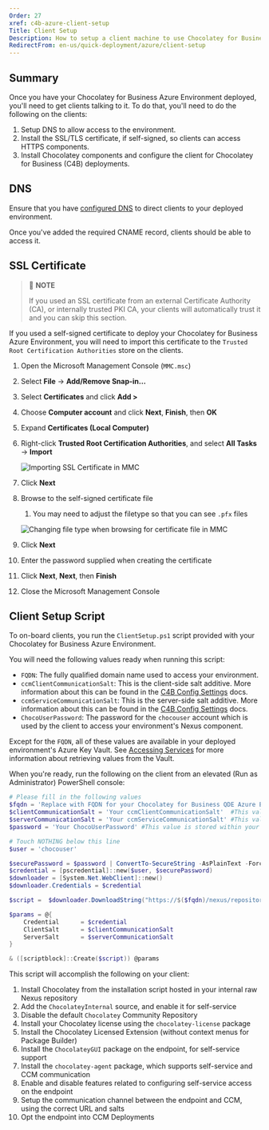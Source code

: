 ```yaml
---
Order: 27
xref: c4b-azure-client-setup
Title: Client Setup
Description: How to setup a client machine to use Chocolatey for Business Azure Environment
RedirectFrom: en-us/quick-deployment/azure/client-setup
---
```


## Summary

Once you have your Chocolatey for Business Azure Environment deployed, you'll need to get clients talking to it.
To do that, you'll need to do the following on the clients:

1. Setup DNS to allow access to the environment.
1. Install the SSL/TLS certificate, if self-signed, so clients can access HTTPS components.
1. Install Chocolatey components and configure the client for Chocolatey for Business (C4B) deployments.

## DNS

Ensure that you have [configured DNS](xref:c4b-azure#dns-configuration) to direct clients to your deployed environment.

Once you've added the required CNAME record, clients should be able to access it.

## SSL Certificate

> :memo: **NOTE**
>
> If you used an SSL certificate from an external Certificate Authority (CA), or internally trusted PKI CA, your clients will automatically trust it and you can skip this section.

If you used a self-signed certificate to deploy your Chocolatey for Business Azure Environment, you will need to import this certificate to the `Trusted Root Certification Authorities` store on the clients.

1. Open the Microsoft Management Console (`MMC.msc`)
1. Select **File** -> **Add/Remove Snap-in...**
1. Select **Certificates** and click **Add >**
1. Choose **Computer account** and click **Next**, **Finish**, then **OK**
1. Expand **Certificates (Local Computer)**
1. Right-click **Trusted Root Certification Authorities**, and select **All Tasks** -> **Import**

    ![Importing SSL Certificate in MMC](/assets/images/c4b-azure/MMC-Import-Certificate.png)

1. Click **Next**
1. Browse to the self-signed certificate file
    1. You may need to adjust the filetype so that you can see `.pfx` files

    ![Changing file type when browsing for certificate file in MMC](/assets/images/c4b-azure/MMC-Browse-FileType.png)

1. Click **Next**
1. Enter the password supplied when creating the certificate
1. Click **Next**, **Next**, then **Finish**
1. Close the Microsoft Management Console

## Client Setup Script

To on-board clients, you run the `ClientSetup.ps1` script provided with your Chocolatey for Business Azure Environment.

You will need the following values ready when running this script:

* `FQDN`: The fully qualified domain name used to access your environment.
* `ccmClientCommunicationSalt`: This is the client-side salt additive. More information about this can be found in the [C4B Config Settings](xref:ccm-client#config-settings) docs.
* `ccmServiceCommunicationSalt`: This is the server-side salt additive. More information about this can be found in the [C4B Config Settings](xref:ccm-client#config-settings) docs.
* `ChocoUserPassword`: The password for the `chocouser` account which is used by the client to access your environment's Nexus component.

Except for the `FQDN`, all of these values are available in your deployed environment's Azure Key Vault.
See [Accessing Services](xref:c4b-azure#accessing-services) for more information about retrieving values from the Vault.

When you're ready, run the following on the client from an elevated (Run as Administrator) PowerShell console:

```powershell
# Please fill in the following values
$fqdn = 'Replace with FQDN for your Chocolatey for Business QDE Azure Environment' 
$clientCommunicationSalt = 'Your ccmClientCommunicationSalt'  #This value is stored within your Azure Key Vault
$serverCommunicationSalt = 'Your ccmServiceCommunicationSalt' #This value is stored within your Azure Key Vault
$password = 'Your ChocoUserPassword' #This value is stored within your Azure Key Vault

# Touch NOTHING below this line
$user = 'chocouser'

$securePassword = $password | ConvertTo-SecureString -AsPlainText -Force
$credential = [pscredential]::new($user, $securePassword)
$downloader = [System.Net.WebClient]::new()
$downloader.Credentials = $credential

$script =  $downloader.DownloadString("https://$($fqdn)/nexus/repository/choco-install/ClientSetup.ps1")

$params = @{
    Credential      = $credential
    ClientSalt      = $clientCommunicationSalt
    ServerSalt      = $serverCommunicationSalt
}

& ([scriptblock]::Create($script)) @params
```

This script will accomplish the following on your client:

1. Install Chocolatey from the installation script hosted in your internal raw Nexus repository
1. Add the `ChocolateyInternal` source, and enable it for self-service
1. Disable the default `Chocolatey` Community Repository
1. Install your Chocolatey license using the `chocolatey-license` package
1. Install the Chocolatey Licensed Extension (without context menus for Package Builder)
1. Install the `ChocolateyGUI` package on the endpoint, for self-service support
1. Install the `chocolatey-agent` package, which supports self-service and CCM communication
1. Enable and disable features related to configuring self-service access on the endpoint
1. Setup the communication channel between the endpoint and CCM, using the correct URL and salts
1. Opt the endpoint into CCM Deployments
